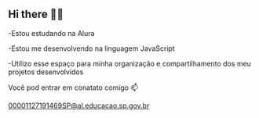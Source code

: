 ## Hi there 👋💙

-Estou estudando na Alura

-Estou me desenvolvendo na linguagem JavaScript

-Utilizo esse espaço para minha organização e compartilhamento dos meu projetos desenvolvidos

Você pod entrar em conatato comigo 📫

 00001127191469SP@al.educacao.sp.gov.br
